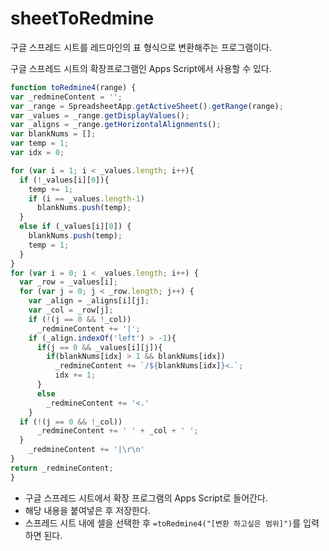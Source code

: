 # sheetToRedmine

구글 스프레드 시트를 레드마인의 표 형식으로 변환해주는 프로그램이다. 

구글 스프레드 시트의 확장프로그램인 Apps Script에서 사용할 수 있다.
  
  ```javascript
  function toRedmine4(range) {
  var _redmineContent = '';
  var _range = SpreadsheetApp.getActiveSheet().getRange(range);
  var _values = _range.getDisplayValues();
  var _aligns = _range.getHorizontalAlignments();
  var blankNums = [];
  var temp = 1;
  var idx = 0;
  
  for (var i = 1; i < _values.length; i++){
    if (!_values[i][0]){
      temp += 1;
      if (i == _values.length-1)
        blankNums.push(temp);  
    }
    else if (_values[i][0]) {
      blankNums.push(temp);
      temp = 1;
    }
  }
  for (var i = 0; i < _values.length; i++) {
    var _row = _values[i];
    for (var j = 0; j < _row.length; j++) {
      var _align = _aligns[i][j];
      var _col = _row[j];
      if (!(j == 0 && !_col))
        _redmineContent += '|';
      if (_align.indexOf('left') > -1){
        if(j == 0 && _values[i][j]){
          if(blankNums[idx] > 1 && blankNums[idx])
            _redmineContent += `/${blankNums[idx]}<.`;
            idx += 1;
        }
        else
          _redmineContent += '<.'
      }
    if (!(j == 0 && !_col))
      _redmineContent += ' ' + _col + ' ';
    }
    _redmineContent += '|\r\n'
  }
  return _redmineContent;
}
```
  - 구글 스프레드 시트에서 확장 프로그램의 Apps Script로 들어간다.
  - 해당 내용을 붙여넣은 후 저장한다.
  - 스프레드 시트 내에 셀을 선택한 후 `=toRedmine4("[변환 하고싶은 범위]")`를 입력하면 된다.
